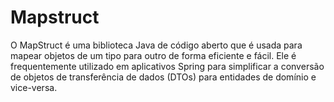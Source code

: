 # Mapstruct
O MapStruct é uma biblioteca Java de código aberto que é usada para mapear objetos de um tipo para outro de forma eficiente e fácil. Ele é frequentemente utilizado em aplicativos Spring para simplificar a conversão de objetos de transferência de dados (DTOs) para entidades de domínio e vice-versa.
